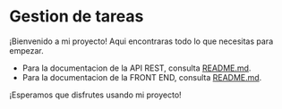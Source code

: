 # Gestion de tareas
¡Bienvenido a mi proyecto! Aqui encontraras todo lo que necesitas para empezar.

*   Para la documentacion de la API REST, consulta [README.md](https://github.com/carpiom-dev/Gestion_Tareas/blob/main/Estructura/README.md).
*   Para la documentacion de la FRONT END, consulta [README.md](https://github.com/carpiom-dev/Gestion_Tareas/tree/main/front_end_prueba/README.md).

¡Esperamos que disfrutes usando mi proyecto!

